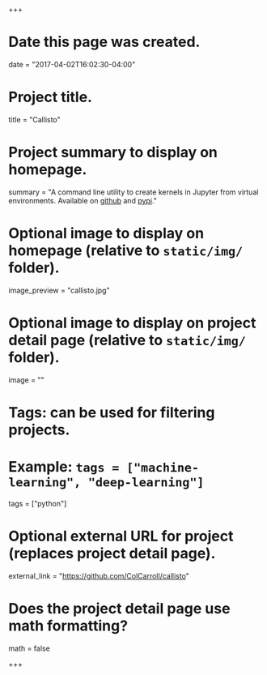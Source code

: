 +++
# Date this page was created.
date = "2017-04-02T16:02:30-04:00"

# Project title.
title = "Callisto"

# Project summary to display on homepage.
summary = "A command line utility to create kernels in Jupyter from virtual environments.  Available on [github](https://github.com/ColCarroll/callisto) and [pypi](https://pypi.org/project/callisto/)."

# Optional image to display on homepage (relative to `static/img/` folder).
image_preview = "callisto.jpg"

# Optional image to display on project detail page (relative to `static/img/` folder).
image = ""

# Tags: can be used for filtering projects.
# Example: `tags = ["machine-learning", "deep-learning"]`
tags = ["python"]

# Optional external URL for project (replaces project detail page).
external_link = "https://github.com/ColCarroll/callisto"

# Does the project detail page use math formatting?
math = false

+++
